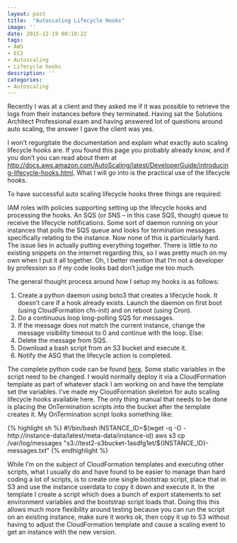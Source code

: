 ```yaml
---
layout: post
title:  "Autoscaling Lifecycle Hooks"
image: ''
date: 2015-12-19 00:19:22
tags:
- AWS
- EC2
- Autoscaling
- Lifecycle hooks
description: ''
categories:
- Autoscaling
---
```

Recently I was at a client and they asked me if it was possible to retrieve the logs from their instances before they terminated.  Having sat the Solutions Architect Professional exam and having answered lot of questions around auto scaling, the answer I gave the client was yes.

I won’t regurgitate the documentation and explain what exactly auto scaling lifecycle hooks are.  If you found this page you probably already know, and if you don’t you can read about them at <a href="http://docs.aws.amazon.com/AutoScaling/latest/DeveloperGuide/introducing-lifecycle-hooks.html">http://docs.aws.amazon.com/AutoScaling/latest/DeveloperGuide/introducing-lifecycle-hooks.html</a>.  What I will go into is the practical use of the lifecycle hooks.

To have successful auto scaling lifecycle hooks three things are required:

IAM roles with policies supporting setting up the lifecycle hooks and processing the hooks.
An SQS (or SNS – in this case SQS, though) queue to receive the lifecycle notifications.
Some sort of daemon running on your instances that polls the SQS queue and looks for termination messages specifically relating to the instance.
Now none of this is particularly hard.   The issue lies in actually putting everything together.  There is little to no existing snippets on the internet regarding this, so I was pretty much on my own when I put it all together.  Oh, I better mention that I’m not a developer by profession so if my code looks bad don’t judge me too much.

The general thought process around how I setup my hooks is as follows:

1. Create a python daemon using boto3 that creates a lifecycle hook.  It doesn’t care if a hook already exists.  Launch the daemon on first boot (using CloudFormation cfn-init) and on reboot (using Cron).
2. Do a continuous loop long-polling SQS for messages.
3. If the message does not match the current instance, change the message visibility timeout to 0 and continue with the loop. Else:
4. Delete the message from SQS.
5. Download a bash script from an S3 bucket and execute it.
6. Notify the ASG that the lifecycle action is completed.

The complete python code can be found <a href="/assets/attachments/as-lifecyclehooks.py.txt">here</a>.  Some static variables in the script need to be changed.  I would normally deploy it via a CloudFormation template as part of whatever stack I am working on and have the template set the variables.  I’ve made my CloudFormation skeleton for auto scaling lifecycle hooks available here.  The only thing manual that needs to be done is placing the OnTermination scripts into the bucket after the template creates it. My OnTermination script looks something like:

{% highlight sh %}
#!/bin/bash
INSTANCE_ID=$(wget -q -O - http://instance-data/latest/meta-data/instance-id)
aws s3 cp /var/log/messages "s3://test2-s3bucket-1asdfg1et/${INSTANCE_ID}-messages.txt"
{% endhighlight %}

While I’m on the subject of CloudFormation templates and executing other scripts, what I usually do and have found to be easier to manage than hard coding a lot of scripts, is to create one single bootstrap script, place that in S3 and use the instance userdata to copy it down and execute it.  In the template I create a script which does a bunch of export statements to set environment variables and the bootstrap script loads that.  Doing this this allows much more flexibility around testing because you can run the script on an existing instance, make sure it works ok, then copy it up to S3 without having to adjust the CloudFormation template and cause a scaling event to get an instance with the new version.
